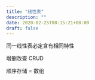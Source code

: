 ```yaml
---
title: "线性表"
description: ""
date: 2020-02-25T08:15:21+08:00
draft: false
---
```


同一线性表必定含有相同特性

增删改查 CRUD

顺序存储 = 数组
